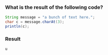 ### What is the result of the following code?

```java
String message = "a bunch of text here.";
char c = message.charAt(3);
println(c);
```

### Result

`u`
